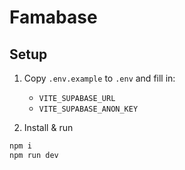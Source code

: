 # Famabase

## Setup
1. Copy `.env.example` to `.env` and fill in:
   - `VITE_SUPABASE_URL`
   - `VITE_SUPABASE_ANON_KEY`

2. Install & run
```bash
npm i
npm run dev